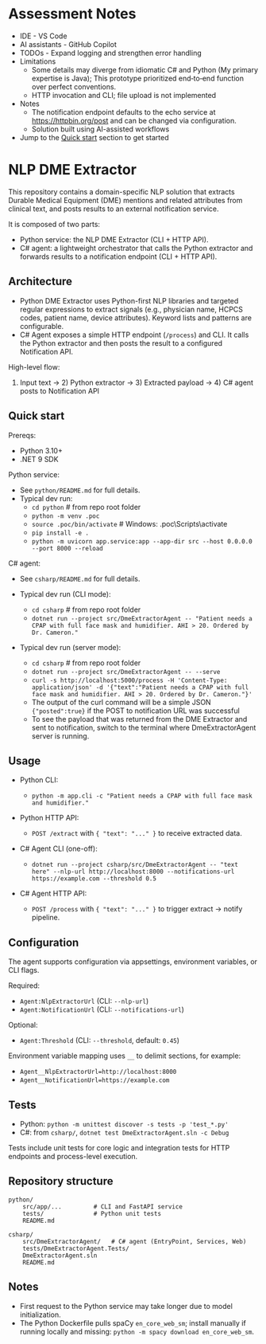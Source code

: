 # Assessment Notes

- IDE - VS Code
- AI assistants - GitHub Copilot
- TODOs - Expand logging and strengthen error handling
- Limitations 
    - Some details may diverge from idiomatic C# and Python (My primary expertise is Java); This prototype prioritized end‑to‑end function over perfect conventions.
    - HTTP invocation and CLI; file upload is not implemented
- Notes
    - The notification endpoint defaults to the echo service at https://httpbin.org/post and can be changed via configuration. 
    - Solution built using AI-assisted workflows
- Jump to the [Quick start](#quick-start) section to get started



# NLP DME Extractor

This repository contains a domain-specific NLP solution that extracts Durable Medical Equipment (DME) mentions and related attributes from clinical text, and posts results to an external notification service.

It is composed of two parts:
- Python service: the NLP DME Extractor (CLI + HTTP API).
- C# agent: a lightweight orchestrator that calls the Python extractor and forwards results to a notification endpoint (CLI + HTTP API).

## Architecture

- Python DME Extractor uses Python-first NLP libraries and targeted regular expressions to extract signals (e.g., physician name, HCPCS codes, patient name, device attributes). Keyword lists and patterns are configurable.
- C# Agent exposes a simple HTTP endpoint (`/process`) and CLI. It calls the Python extractor and then posts the result to a configured Notification API.

High-level flow:
1) Input text → 2) Python extractor → 3) Extracted payload → 4) C# agent posts to Notification API

## Quick start

Prereqs:
- Python 3.10+
- .NET 9 SDK

Python service:
- See `python/README.md` for full details.
- Typical dev run:
    - `cd python` # from repo root folder
    - `python -m venv .poc`
    - `source .poc/bin/activate`  # Windows: .poc\\Scripts\\activate
    - `pip install -e .`
    - `python -m uvicorn app.service:app --app-dir src --host 0.0.0.0 --port 8000 --reload`

C# agent:
- See `csharp/README.md` for full details.
- Typical dev run (CLI mode):
    - `cd csharp` # from repo root folder
	- `dotnet run --project src/DmeExtractorAgent -- "Patient needs a CPAP with full face mask and humidifier. AHI > 20. Ordered by Dr. Cameron."`

- Typical dev run (server mode):
    - `cd csharp` # from repo root folder
	- `dotnet run --project src/DmeExtractorAgent -- --serve`
	- `curl -s http://localhost:5000/process -H 'Content-Type: application/json' -d '{"text":"Patient needs a CPAP with full face mask and humidifier. AHI > 20. Ordered by Dr. Cameron."}'`
    - The output of the curl command will be a simple JSON `{"posted":true}` if the POST to notification URL was successful
    - To see the payload that was returned from the DME Extractor and sent to notification, switch to the terminal where DmeExtractorAgent server is running.


## Usage

- Python CLI:
	- `python -m app.cli -c "Patient needs a CPAP with full face mask and humidifier."`

- Python HTTP API:
	- `POST /extract` with `{ "text": "..." }` to receive extracted data.

- C# Agent CLI (one-off):
	- `dotnet run --project csharp/src/DmeExtractorAgent -- "text here" --nlp-url http://localhost:8000 --notifications-url https://example.com --threshold 0.5`

- C# Agent HTTP API:
	- `POST /process` with `{ "text": "..." }` to trigger extract → notify pipeline.

## Configuration

The agent supports configuration via appsettings, environment variables, or CLI flags.

Required:
- `Agent:NlpExtractorUrl` (CLI: `--nlp-url`)
- `Agent:NotificationUrl` (CLI: `--notifications-url`)

Optional:
- `Agent:Threshold` (CLI: `--threshold`, default: `0.45`)

Environment variable mapping uses `__` to delimit sections, for example:
- `Agent__NlpExtractorUrl=http://localhost:8000`
- `Agent__NotificationUrl=https://example.com`

## Tests

- Python: `python -m unittest discover -s tests -p 'test_*.py'`
- C#: from `csharp/`, `dotnet test DmeExtractorAgent.sln -c Debug`

Tests include unit tests for core logic and integration tests for HTTP endpoints and process-level execution.

## Repository structure

```
python/
	src/app/...         # CLI and FastAPI service
	tests/              # Python unit tests
	README.md

csharp/
	src/DmeExtractorAgent/   # C# agent (EntryPoint, Services, Web)
	tests/DmeExtractorAgent.Tests/
	DmeExtractorAgent.sln
	README.md
```

## Notes

- First request to the Python service may take longer due to model initialization.
- The Python Dockerfile pulls spaCy `en_core_web_sm`; install manually if running locally and missing: `python -m spacy download en_core_web_sm`.


